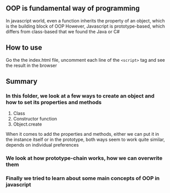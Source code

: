 ## OOP is fundamental way of programming

In javascript world, even a function inherits the property of
an object, which is the building block of OOP
However, Javascript is prototype-based, which differs from class-based
that we found the Java or C#

## How to use

Go the the index.html file, uncomment each line of the `<script>` tag and see
the result in the browser

## Summary

### In this folder, we look at a few ways to create an object and how to set its properties and methods

1. Class
2. Constructor function
3. Object.create

When it comes to add the properties and methods, either we can put it in the instance itself
or in the prototype, both ways seem to work quite similar, depends on individual preferences

### We look at how prototype-chain works, how we can overwrite them

### Finally we tried to learn about some main concepts of OOP in javascript
